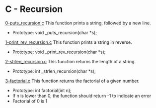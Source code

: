 # C - Recursion

[0-puts_recursion.c](./0-puts_recursion.c)
This function prints a string, followed by a new line.

- Prototype: void \_puts_recursion(char \*s);

[1-print_rev_recursion.c](./1-print_rev_recursion.c)
This function prints a string in reverse.

- Prototype: void \_print_rev_recursion(char \*s);

[2-strlen_recursion.c](./2-strlen_recursion.c)
This function returns the length of a string.

- Prototype: int \_strlen_recursion(char \*s);

[3-factorial.c](./3-factorial.c)
This function returns the factorial of a given number.

- Prototype: int factorial(int n);
- If n is lower than 0, the function should return -1 to indicate an error
- Factorial of 0 is 1
